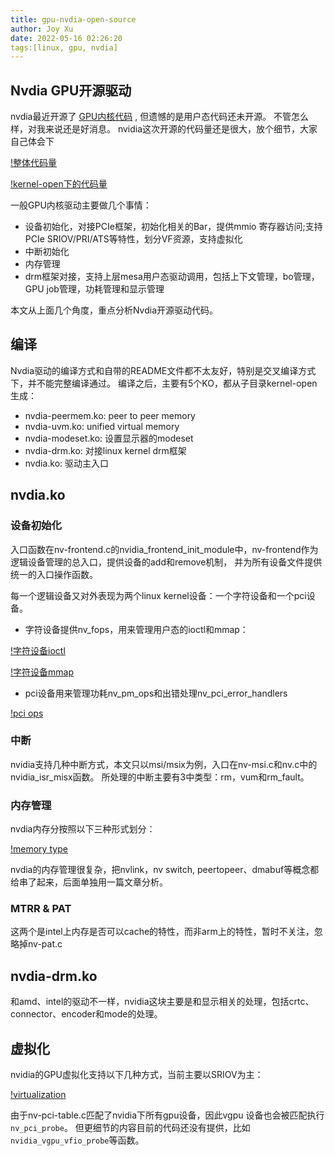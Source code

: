 ```yaml
---
title: gpu-nvdia-open-source
author: Joy Xu
date: 2022-05-16 02:26:20
tags:[linux, gpu, nvdia]
---
```


## Nvdia GPU开源驱动

nvdia最近开源了 [GPU内核代码](https://github.com/NVIDIA/open-gpu-kernel-modules) , 但遗憾的是用户态代码还未开源。
不管怎么样，对我来说还是好消息。
nvidia这次开源的代码量还是很大，放个细节，大家自己体会下

[!整体代码量](/images/nvdia_code_sum.png)

[!kernel-open下的代码量](/images/nvdia_code_sum2.png)

一般GPU内核驱动主要做几个事情：

* 设备初始化，对接PCIe框架，初始化相关的Bar，提供mmio 寄存器访问;支持PCIe SRIOV/PRI/ATS等特性，划分VF资源，支持虚拟化
* 中断初始化
* 内存管理
* drm框架对接，支持上层mesa用户态驱动调用，包括上下文管理，bo管理，GPU job管理，功耗管理和显示管理

本文从上面几个角度，重点分析Nvdia开源驱动代码。

## 编译

Nvdia驱动的编译方式和自带的README文件都不太友好，特别是交叉编译方式下，并不能完整编译通过。
编译之后，主要有5个KO，都从子目录kernel-open生成：

* nvdia-peermem.ko: peer to peer memory
* nvdia-uvm.ko: unified virtual memory
* nvdia-modeset.ko: 设置显示器的modeset
* nvdia-drm.ko: 对接linux kernel drm框架
* nvdia.ko: 驱动主入口


## nvdia.ko

### 设备初始化

入口函数在nv-frontend.c的nvidia_frontend_init_module中，nv-frontend作为逻辑设备管理的总入口，提供设备的add和remove机制，
并为所有设备文件提供统一的入口操作函数。

每一个逻辑设备又对外表现为两个linux kernel设备：一个字符设备和一个pci设备。

* 字符设备提供nv_fops，用来管理用户态的ioctl和mmap：

[!字符设备ioctl](/images/nvdia_chardev_ioctl.png)

[!字符设备mmap](/images/nvdia_chardev_mmap.png)

* pci设备用来管理功耗nv_pm_ops和出错处理nv_pci_error_handlers

[!pci ops](/images/nvdia_pcidev_ops.png)

### 中断

nvidia支持几种中断方式，本文只以msi/msix为例，入口在nv-msi.c和nv.c中的nvidia_isr_misx函数。
所处理的中断主要有3中类型：rm，vum和rm_fault。

### 内存管理

nvdia内存分按照以下三种形式划分：

[!memory type](/images/nvdia_memory_type.png)


nvdia的内存管理很复杂，把nvlink，nv switch, peertopeer、dmabuf等概念都给串了起来，后面单独用一篇文章分析。

### MTRR & PAT

这两个是intel上内存是否可以cache的特性，而非arm上的特性，暂时不关注，忽略掉nv-pat.c

## nvdia-drm.ko

和amd、intel的驱动不一样，nvidia这块主要是和显示相关的处理，包括crtc、connector、encoder和mode的处理。

## 虚拟化

nvidia的GPU虚拟化支持以下几种方式，当前主要以SRIOV为主：

[!virtualization](/images/nvdia_vgpu_type.png)

由于nv-pci-table.c匹配了nvidia下所有gpu设备，因此vgpu 设备也会被匹配执行`nv_pci_probe`。
但更细节的内容目前的代码还没有提供，比如`nvidia_vgpu_vfio_probe`等函数。
